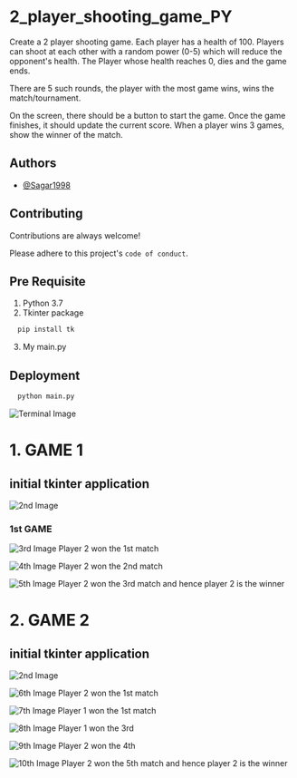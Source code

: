 
# 2_player_shooting_game_PY

Create a 2 player shooting game.
Each player has a health of 100.
Players can shoot at each other with a random power (0-5) which will reduce the opponent's health.
The Player whose health reaches 0, dies and the game ends.

There are 5 such rounds, the player with the most game wins, wins the match/tournament.

On the screen, there should be a button to start the game.
Once the game finishes, it should update the current score.
When a player wins 3 games, show the winner of the match.


## Authors

- [@Sagar1998](https://github.com/Sagar1998)


## Contributing

Contributions are always welcome!



Please adhere to this project's `code of conduct`.


## Pre Requisite
1. Python 3.7
2. Tkinter package
```bash
  pip install tk
```
3. My main.py






## Deployment

```bash
  python main.py
```
![Terminal Image](/images/1.PNG)


# 1.  GAME 1
## initial tkinter application
![2nd Image](/images/2.PNG)

### 1st GAME

![3rd Image](/images/3.PNG)
Player 2 won the 1st match

![4th Image](/images/4.PNG)
Player 2 won the 2nd match

![5th Image](/images/5.PNG)
Player 2 won the 3rd match and hence player 2 is the winner

# 2.  GAME 2
## initial tkinter application
![2nd Image](/images/2.PNG)

![6th Image](/images/6.PNG)
Player 2 won the 1st match

![7th Image](/images/7.PNG)
Player 1 won the 1st match

![8th Image](/images/8th.PNG)
Player 1 won the 3rd

![9th Image](/images/9th.PNG)
Player 2 won the 4th

![10th Image](/images/10.PNG)
Player 2 won the 5th match and hence player 2 is the winner

